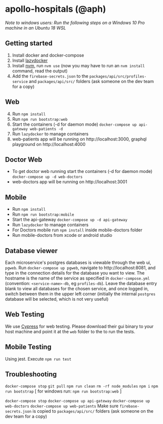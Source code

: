 # apollo-hospitals (@aph)

_Note to windows users: Run the following steps on a Windows 10 Pro machine in an Ubuntu 18 WSL_

## Getting started

1. Install docker and docker-compose
2. Install [lazydocker](https://github.com/jesseduffield/lazydocker)
3. Install [nvm](https://nvm.sh), run `nvm use` (now you may have to run an `nvm install` command, read the output)
4. Add the `firebase-secrets.json` to the `packages/api/src/profiles-service` and `packages/api/src/` folders (ask someone on the dev team for a copy)

## Web

4. Run `npm install`
5. Run `npm run bootstrap:web`
6. Start the containers (-d for daemon mode) `docker-compose up api-gateway web-patients -d`
7. Run `lazydocker` to manage containers
8. web-patients app will be running on http://localhost:3000, graphql playground on http://localhost:4000

## Doctor Web

* To get doctor web running start the containers (-d for daemon mode) `docker-compose up -d web-doctors`
* web-doctors app will be running on http://localhost:3001

## Mobile

* Run `npm install`
* Run `npm run bootstrap:mobile`
* Start the api-gateway `docker-compose up -d api-gateway`
* Run `lazydocker` to manage containers
* For Doctors mobile run `npm install` inside mobile-doctors folder
* Run mobile-doctors from xcode or android studio

## Database viewer

Each microservice's postgres databases is viewable through the web ui, `pgweb`. Run `docker-compose up pgweb`, navigate to http://localhost:8081, and type in the connection details for the database you want to view. The hostname is the name of the service as specified in `docker-compose.yml` (convention: `<service-name>-db`, eg `profiles-db`). Leave the database entry blank to view all databases for the chosen service, and once logged in, switch between them in the upper left corner (initially the internal `postgres` database will be selected, which is not very useful)

## Web Testing

We use [Cypress](cypress.io) for web testing. Please download their gui binary to your host machine and point it at the `web` folder to the to run the tests.

## Mobile Testing

Using jest. Execute `npm run test`

## Troubleshooting
`docker-compose stop`
`git pull`
`npm run clean`
`rm -rf node_modules`
`npm i`
`npm run bootstrap` [ for windows run: `npm run bootstrap:web` ]

`docker-compose stop`
`docker-compose up api-gateway`
`docker-compose up web-doctors`
`docker-compose up web-patients`
Make sure `firebase-secrets.json` is copied to `packages/api/src/` folders (ask someone on the dev team for a copy)
